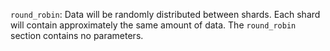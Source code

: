 `round_robin`: Data will be randomly distributed between shards. Each shard will contain approximately the same amount of data. The `round_robin` section contains no parameters.
